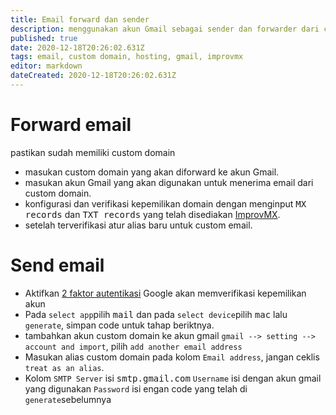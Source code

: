 ```yaml
---
title: Email forward dan sender
description: menggunakan akun Gmail sebagai sender dan forwarder dari custom domain
published: true
date: 2020-12-18T20:26:02.631Z
tags: email, custom domain, hosting, gmail, improvmx
editor: markdown
dateCreated: 2020-12-18T20:26:02.631Z
---
```


# Forward email
pastikan sudah memiliki custom domain
- masukan custom domain yang akan diforward ke akun Gmail.
- masukan akun Gmail yang akan digunakan untuk menerima email dari custom domain.
- konfigurasi dan verifikasi kepemilikan domain dengan menginput <kbd>MX records</kbd> dan <kbd>TXT records</kbd> yang telah disediakan [ImprovMX](https://improvmx.com).
- setelah terverifikasi atur alias baru untuk custom email.

# Send email
- Aktifkan [2 faktor autentikasi](https://www.google.com/landing/2step/)
Google akan memverifikasi kepemilikan akun 
- Pada `select app`pilih <kbd>mail</kbd>  dan pada `select device`pilih <kbd>mac</kbd> lalu `generate`, simpan code untuk tahap beriktnya.
- tambahkan akun custom domain ke akun gmail `gmail --> setting --> account and import`, pilih `add another email address`
- Masukan alias custom domain pada kolom `Email address`, jangan ceklis `treat as an alias`.
- Kolom `SMTP Server` isi <kbd>smtp.gmail.com</kbd>
`Username` isi dengan akun gmail yang digunakan
`Password` isi engan code yang telah di `generate`sebelumnya

